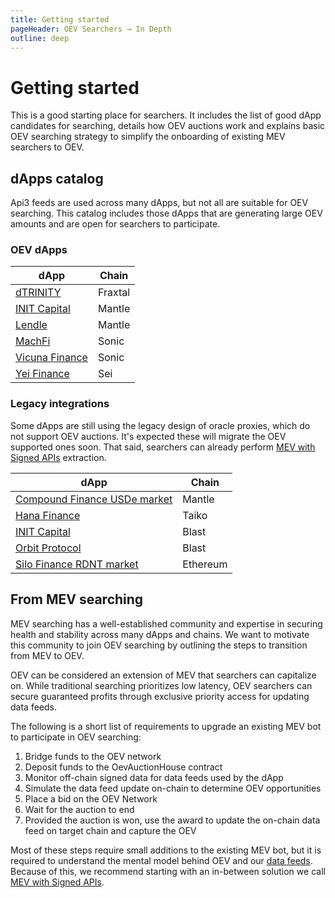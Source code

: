 ```yaml
---
title: Getting started
pageHeader: OEV Searchers → In Depth
outline: deep
---
```


<PageHeader/>

# Getting started

This is a good starting place for searchers. It includes the list of good dApp candidates for searching, details how OEV auctions
work and explains basic OEV searching strategy to simplify the onboarding of
existing MEV searchers to OEV.

## dApps catalog

Api3 feeds are used across many dApps, but not all are suitable for OEV searching. This catalog includes those dApps that are generating large OEV amounts and are open for searchers to participate.

### OEV dApps

<!-- NOTE: Make sure these are sorted alphabetically; title matches information in @api3/contracts; homepage points to the dApp market (can differ from dApp landing page) -->

| dApp                                                 | Chain   |
| ---------------------------------------------------- | ------- |
| [dTRINITY](https://dtrinity.org/)                    | Fraxtal |
| [INIT Capital](https://app.init.capital/?chain=5000) | Mantle  |
| [Lendle](https://lendle.xyz/)                        | Mantle  |
| [MachFi](https://www.machfi.xyz/)                    | Sonic   |
| [Vicuna Finance](https://vicunafinance.com/)         | Sonic   |
| [Yei Finance](https://www.yei.finance/)              | Sei     |

### Legacy integrations

Some dApps are still using the legacy design of oracle proxies, which do not support OEV auctions. It's expected these will migrate the OEV supported ones soon. That said, searchers can already
perform [MEV with Signed APIs](/oev-searchers/in-depth/mev-with-signed-apis)
extraction.

<!-- NOTE: Make sure these are sorted alphabetically; title matches information in @api3/contracts; homepage points to the dApp market (can differ from dApp landing page) -->

| dApp                                                                                                 | Chain    |
| ---------------------------------------------------------------------------------------------------- | -------- |
| [Compound Finance USDe market](https://app.compound.finance/markets/usde-mantle)                     | Mantle   |
| [Hana Finance](https://www.hana.finance/)                                                            | Taiko    |
| [INIT Capital](https://app.init.capital/?chain=81457)                                                | Blast    |
| [Orbit Protocol](https://orbitlending.io/)                                                           | Blast    |
| [Silo Finance RDNT market](https://app.silo.finance/silo/0x19d3F8D09773065867e9fD11716229e73481c55A) | Ethereum |

## From MEV searching

MEV searching has a well-established community and expertise in securing health
and stability across many dApps and chains. We want to motivate this community
to join OEV searching by outlining the steps to transition from MEV to OEV.

OEV can be considered an extension of MEV that searchers can capitalize on. While traditional searching prioritizes low latency, OEV searchers can secure guaranteed profits through exclusive priority access for updating data feeds.

The following is a short list of requirements to upgrade an existing MEV
bot to participate in OEV searching:

1. Bridge funds to the OEV network
2. Deposit funds to the OevAuctionHouse contract
3. Monitor off-chain signed data for data feeds used by the dApp
4. Simulate the data feed update on-chain to determine OEV opportunities
5. Place a bid on the OEV Network
6. Wait for the auction to end
7. Provided the auction is won, use the award to update the on-chain data feed on target chain and capture
   the OEV

Most of these steps require small additions to the existing MEV bot, but it is
required to understand the mental model behind OEV and our
[data feeds](/oev-searchers/in-depth/data-feeds/). Because of this, we recommend starting
with an in-between solution we call
[MEV with Signed APIs](/oev-searchers/in-depth/mev-with-signed-apis).
